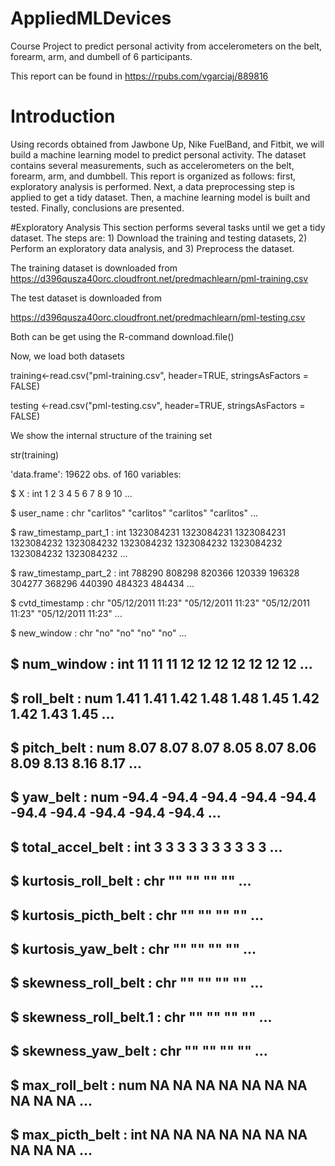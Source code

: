 # AppliedMLDevices
Course Project to predict personal activity from accelerometers on the belt, forearm, arm, and dumbell of 6 participants.

This report can be found in https://rpubs.com/vgarciaj/889816

# Introduction
Using records obtained from Jawbone Up, Nike FuelBand, and Fitbit, we will build a machine learning model to predict personal activity. The dataset contains several measurements, such as accelerometers on the belt, forearm, arm, and dumbbell. This report is organized as follows: first, exploratory analysis is performed. Next, a data preprocessing step is applied to get a tidy dataset. Then, a machine learning model is built and tested. Finally, conclusions are presented.

#Exploratory Analysis
This section performs several tasks until we get a tidy dataset. The steps are: 1) Download the training and testing datasets, 2) Perform an exploratory data analysis, and 3) Preprocess the dataset.

The training dataset is downloaded from https://d396qusza40orc.cloudfront.net/predmachlearn/pml-training.csv

The test dataset is downloaded from

https://d396qusza40orc.cloudfront.net/predmachlearn/pml-testing.csv

Both can be get using the R-command download.file()

Now, we load both datasets

training<-read.csv("pml-training.csv", header=TRUE, stringsAsFactors = FALSE)

testing <-read.csv("pml-testing.csv", header=TRUE, stringsAsFactors = FALSE)

We show the internal structure of the training set

str(training)

'data.frame':    19622 obs. of  160 variables:

$ X                       : int  1 2 3 4 5 6 7 8 9 10 ...

$ user_name               : chr  "carlitos" "carlitos" "carlitos" "carlitos" ...

$ raw_timestamp_part_1    : int  1323084231 1323084231 1323084231 1323084232 1323084232 1323084232 1323084232 1323084232 1323084232 1323084232 ...

$ raw_timestamp_part_2    : int  788290 808298 820366 120339 196328 304277 368296 440390 484323 484434 ...

$ cvtd_timestamp          : chr  "05/12/2011 11:23" "05/12/2011 11:23" "05/12/2011 11:23" "05/12/2011 11:23" ...

$ new_window              : chr  "no" "no" "no" "no" ...
##  $ num_window              : int  11 11 11 12 12 12 12 12 12 12 ...
##  $ roll_belt               : num  1.41 1.41 1.42 1.48 1.48 1.45 1.42 1.42 1.43 1.45 ...
##  $ pitch_belt              : num  8.07 8.07 8.07 8.05 8.07 8.06 8.09 8.13 8.16 8.17 ...
##  $ yaw_belt                : num  -94.4 -94.4 -94.4 -94.4 -94.4 -94.4 -94.4 -94.4 -94.4 -94.4 ...
##  $ total_accel_belt        : int  3 3 3 3 3 3 3 3 3 3 ...
##  $ kurtosis_roll_belt      : chr  "" "" "" "" ...
##  $ kurtosis_picth_belt     : chr  "" "" "" "" ...
##  $ kurtosis_yaw_belt       : chr  "" "" "" "" ...
##  $ skewness_roll_belt      : chr  "" "" "" "" ...
##  $ skewness_roll_belt.1    : chr  "" "" "" "" ...
##  $ skewness_yaw_belt       : chr  "" "" "" "" ...
##  $ max_roll_belt           : num  NA NA NA NA NA NA NA NA NA NA ...
##  $ max_picth_belt          : int  NA NA NA NA NA NA NA NA NA NA ...

